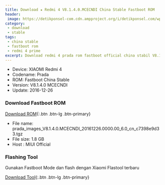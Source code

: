 ```yaml
---
title: Download ★ Redmi 4 V8.1.4.0.MCECNDI China Stable Fastboot ROM
header:
 image: https://detikponsel-com.cdn.ampproject.org/i/detikponsel.com/wp-content/uploads/2016/11/Hands-On-Xiaomi-Redmi-4.jpg
category: 
 - download
 - stable
tags:
 - china stable
 - fastboot rom
 - redmi 4 prime
excerpt: Download redmi 4 prada rom fastboot official china stabil V8.1.4.0 MCECNDI update 2016-12-26
---
```

- Device: XIAOMI Redmi 4
- Codename: Prada
- ROM: Fastboot China Stable
- Version: V8.1.4.0 MCECNDI
- Update: 2016-12-26

### Download Fastboot ROM

[Download ROM](http://bigota.d.miui.com/V8.1.4.0.MCECNDI/prada_images_V8.1.4.0.MCECNDI_20161226.0000.00_6.0_cn_c7398e9d33.tgz){:.btn .btn-lg .btn-primary}

- File name: prada_images_V8.1.4.0.MCECNDI_20161226.0000.00_6.0_cn_c7398e9d33.tgz
- File size: 1.8 GB
- Host : MIUI Official

### Flashing Tool

Gunakan Fastboot Mode dan flash dengan Xiaomi Flastool terbaru

[Download Tool](http://api.en.miui.com/url/MiFlashTool){:.btn .btn-lg .btn-primary}